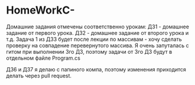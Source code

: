 # HomeWorkC-
Домашние задания отмечены соответственно урокам: ДЗ1 - домашнее задание от первого урока.
ДЗ2 - домашнее задание от второго урока и т.д.
Задача 1 из ДЗ3 будет после лекции по массивам - хочу сделать проверку на совпадение перевернутого массива.
Я очень запуталась с гитом при выполнении 3го ДЗ, поэтому задачи от 3го ДЗ будут в отдельном файле Program.cs

ДЗ6 и ДЗ7 я делаю с папиного компа, поэтому изменения приходится делать через pull request.
